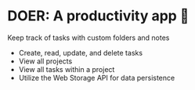 # DOER: A productivity app 📝
Keep track of tasks with custom folders and notes
- Create, read, update, and delete tasks
- View all projects
- View all tasks within a project
- Utilize the Web Storage API for data persistence
